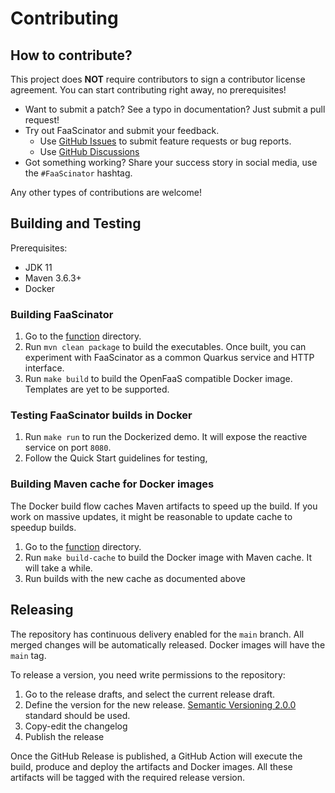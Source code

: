 # Contributing

## How to contribute?

This project does **NOT** require contributors to sign a contributor license agreement.
You can start contributing right away, no prerequisites!

* Want to submit a patch? See a typo in documentation? Just submit a pull request!
* Try out FaaScinator and submit your feedback.
  * Use [GitHub Issues](https://github.com/oleg-nenashev/FaaScinator/issues) to submit feature requests or bug reports.
  * Use [GitHub Discussions](https://github.com/oleg-nenashev/FaaScinator/discussions)
* Got something working? Share your success story in social media, use the `#FaaScinator` hashtag.

Any other types of contributions are welcome!

## Building and Testing

Prerequisites:

* JDK 11
* Maven 3.6.3+
* Docker

### Building FaaScinator

1. Go to the [function](./function) directory.
2. Run `mvn clean package` to build the executables.
   Once built, you can experiment with FaaScinator as a common Quarkus service and HTTP interface.
3. Run `make build` to build the OpenFaaS compatible Docker image.
   Templates are yet to be supported.
   
### Testing FaaScinator builds in Docker

1. Run `make run` to run the Dockerized demo.
   It will expose the reactive service on port `8080`.
2. Follow the Quick Start guidelines for testing,

### Building Maven cache for Docker images

The Docker build flow caches Maven artifacts to speed up the build.
If you work on massive updates, it might be reasonable to update cache to speedup builds.

1. Go to the [function](./function) directory.
2. Run `make build-cache` to build the Docker image with Maven cache. It will take a while.
3. Run builds with the new cache as documented above

## Releasing

The repository has continuous delivery enabled for the `main` branch.
All merged changes will be automatically released.
Docker images will have the `main` tag.

To release a version, you need write permissions to the repository:

1. Go to the release drafts, and select the current release draft.
2. Define the version for the new release.
   [Semantic Versioning 2.0.0](https://semver.org/) standard should be used.
3. Copy-edit the changelog
4. Publish the release

Once the GitHub Release is published,
a GitHub Action will execute the build, produce and deploy the artifacts and Docker images.
All these artifacts will be tagged with the required release version.
